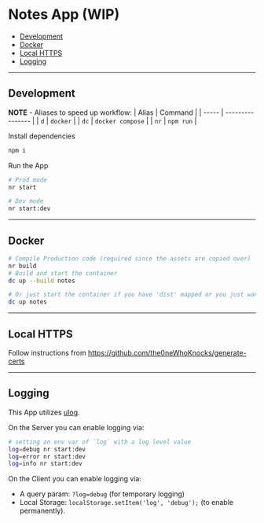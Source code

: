 # Notes App (WIP)

- [Development](#development)
- [Docker](#docker)
- [Local HTTPS](#local-https)
- [Logging](#logging)

---

## Development

**NOTE** - Aliases to speed up workflow:
| Alias | Command          |
| ----- | ---------------- |
| `d`   | `docker`         |
| `dc`  | `docker compose` |
| `nr`  | `npm run`        |

Install dependencies
```sh
npm i
```

Run the App
```sh
# Prod mode
nr start

# Dev mode
nr start:dev
```

---

## Docker

```sh
# Compile Production code (required since the assets are copied over)
nr build
# Build and start the container
dc up --build notes

# Or just start the container if you have 'dist' mapped or you just want to use the old build
dc up notes
```

---

## Local HTTPS

Follow instructions from https://github.com/the0neWhoKnocks/generate-certs

---

## Logging

This App utilizes [ulog](https://www.npmjs.com/package/ulog).

On the Server you can enable logging via:
```sh
# setting an env var of `log` with a log level value
log=debug nr start:dev
log=error nr start:dev
log=info nr start:dev
```

On the Client you can enable logging via:
- A query param: `?log=debug` (for temporary logging)
- Local Storage: `localStorage.setItem('log', 'debug');` (to enable permanently).
